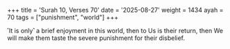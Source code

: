 +++
title = 'Surah 10, Verses 70'
date = '2025-08-27'
weight = 1434
ayah = 70
tags = ["punishment", "world"]
+++

˹It is only˺ a brief enjoyment in this world, then to Us is their return, then We will make them taste the severe punishment for their disbelief.